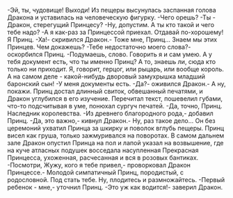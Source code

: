   -Эй, ты, чудовище! Выходи!
Из пещеры высунулась заспанная голова Дракона и уставилась на человеческую фигурку.
-Чего орешь?
-Ты - Дракон, стерегущий Принцесу?
-Ну, допустим. А ты кто такой и чего тебе надо?
-А я как-раз за Принцессой приехал. Отдавай по-хорошему! Я Принц.
-Ха!- скривился Дракон.- Тоже мне, Принц... Знаем мы этих Принцев. Чем докажешь?
-Тебе недостаточно моего слова?- оскорбился Принц.
-Подумаешь, слово. Говорить я и сам умею. А у тебя документ есть, что ты именно Принц? А то, знаешь ли, сюда кто только ни приходит. Я, говорит, герцог, или рыцарь, или вообще король. А на самом деле - какой-нибудь дворовый замухрышка младший баронский сын!
-У меня документы есть.
-Да?- оживился Дракон.- А ну, покажи.
Принц достал длинный свиток, обвешанный печатями, и Дракон углубился в его изучение. Перечитал текст, пошевелил губами, что-то подсчитывая в уме, понюхал сургуч  печатей.
-Да, точно, Принц. Наследник королевства.
-Из древнего благородного рода,- добавил Принц.
-Да, это важно,- кивнул Дракон.- Ну, раз такое дело...
Он без церемоний ухватил Принца за шкирку и поволок вглубь пещеры. Принц висел как груша, только зажмуривался на поворотах.
В самом дальнем зале Дракон опустил Принца на пол и лапой указал на возвышение, где на куче атласных подушек восседала насупленная Прекрасная Принцесса, ухоженная, расчесанная и вся в розовых бантиках.
-Посмотри, Жужу, кого я тебе привел,- проворковал Дракон Принцессе.- Молодой симпатичный Принц, породистый, с родословной. Под стать тебе. Ну, плодитесь и размножайтесь.
-Первый ребенок - мне,- уточнил Принц.
-Это уж как водится!- заверил Дракон.    